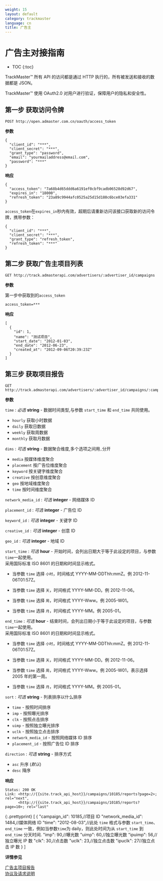 ```yaml
---
weight: 15
layout: default
category: trackmaster
language: cn
title: 广告主
---
```



# 广告主对接指南

* TOC
{:toc}


TrackMaster™ 所有 API 的访问都是通过 HTTP 执行的，所有被发送和接收的数据都是 JSON。

TrackMaster™ 使用 OAuth2.0 对用户进行验证，保障用户的隐私和安全性。


## 第一步 获取访问令牌

    POST http://open.admaster.com.cn/oauth/access_token

**参数**

    {
      "client_id": "***",
      "client_secret": "***",
      "grant_type": "password",
      "email": "yourmailaddress@email.com",
      "password": "***"
    }

**响应**

    {
      "access_token": "7a68b4d65ddd6a6191ef0cbf9cadb06528d92d67",
      "expires_in": "18000",
      "refresh_token": "23a89c9944afc0525a25d15d180c6bce03efa331"
    }

`access_token`在`expires_in`秒内有效，超期后请重新访问该接口获取新的访问令牌，携带参数：

    {
      "client_id": "***",
      "client_secret": "***",
      "grant_type": "refresh_token",
      "refresh_token": "***"
    }


## 第二步 获取广告主项目列表

    GET http://track.admasterapi.com/advertisers/:advertiser_id/campaigns

**参数**

第一步中获取到的`access_token`

    access_token=***

**响应**

    [
      {
        "id": 1,
        "name": "测试项目",
        "start_date": "2012-01-03",
        "end_date": "2012-06-23",
        "created_at": "2012-09-06T20:39:23Z"
      }
    ]


## 第三步 获取项目报告

    GET http://track.admasterapi.com/advertisers/:advertiser_id/campaigns/:campaign_id/reports

**参数**

   `time`
: _必选_ **string** - 数据时间类型,与参数 `start_time` 和 `end_time` 共同使用。

  * `hourly` 获取小时数据
  * `daily` 获取日数据
  * `weekly` 获取周数据
  * `monthly` 获取月数据

`dims`
: _可选_ **string** - 数据聚合维度,多个选项之间用`,`分开

  * `media` 按媒体维度聚合
  * `placement` 按广告位维度聚合
  * `keyword` 按关键字维度聚合
  * `creative` 按创意维度聚合
  * `geo` 按地域维度聚合
  * `time` 按时间维度聚合    

`network_media_id`
: _可选_ **integer** - 网络媒体 ID

`placement_id`
: _可选_ **integer** - 广告位 ID

`keyword_id`
: _可选_ **integer** - 关键字 ID

`creative_id`
: _可选_ **integer** - 创意 ID

`geo_id`
: _可选_ **integer** - 地域 ID

`start_time`
: _可选_ **hour** - 开始时间，会列出日期大于等于此设定的项目，与参数`time`一起使用。  
采用国际标准 ISO 8601 的日期和时间显示格式。

  * 当参数 `time` 选择 `小时`，时间格式 YYYY-MM-DDThh:mmZ。例 2012-11-06T01:57Z。

  * 当参数 `time` 选择 `天`，时间格式 YYYY-MM-DD。例 2012-11-06。

  * 当参数 `time` 选择 `周`，时间格式 YYYY-Www。例 2005-W01。

  * 当参数 `time` 选择 `月`，时间格式 YYYY-MM。例 2005-01。

`end_time`
: _可选_ **hour** - 结束时间，会列出日期小于等于此设定的项目，与参数`time`一起使用。  
采用国际标准 ISO 8601 的日期和时间显示格式。

  * 当参数 `time` 选择 `小时`，时间格式 YYYY-MM-DDThh:mmZ。例 2012-11-06T01:57Z。

  * 当参数 `time` 选择 `天`，时间格式 YYYY-MM-DD。例 2012-11-06。

  * 当参数 `time` 选择 `周`，时间格式 YYYY-Www。例 2005-W01，表示选择 2005 年的第一周。

  * 当参数 `time` 选择 `月`，时间格式 YYYY-MM。例 2005-01。

`sort`
: _可选_ **string** - 列表排序以什么排序

  * `time` - 按照时间排序
  * `imp` - 按照曝光排序
  * `clk` - 按照点击排序
  * `uimp` - 按照独立曝光排序
  * `uclk` - 按照独立点击排序
  * `network_media_id` - 按照网络媒体 ID 排序
  * `placement_id` - 按照广告位 ID 排序

`direction`
: _可选_ **string** - 排序方式

  * `asc` 升序 (_默认_)
  * `desc` 降序


**响应**

    Status: 200 OK
    Link: <http://{{site.track_api_host}}/campaigns/10185/reports?page=2>; rel="next",
          <http://{{site.track_api_host}}/campaigns/10185/reports?page=10>; rel="last"

{:.prettyprint}
    [
      {
        "campaign_id": 10185,//项目 ID
        "network_media_id": 1484,//媒体网络 ID
        "time": "2012-08-03",//此处 `time` 格式与参数 `start_time`、`end_time` 一致，例如当参数`time`为 daily，则此处时间为从 `start_time` 到 `end_time` 分天时间.
        "imp": 90,//曝光数
        "uimp": 60,//独立曝光数
        "ipuimp": 56,//独立曝光 IP 数
        "clk": 30,//点击数
        "uclk": 23,//独立点击数
        "ipuclk": 27//独立点击 IP 数
      }
    ]



**详情参见**

[广告主项目报告](/doc/trackmaster/v1/cn/advertisers_report.html)    
[协议及请求说明](/doc/openmaster/v1/cn/verbs.html)

